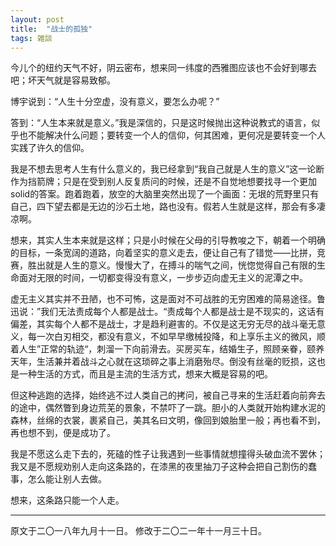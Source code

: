 ```yaml
---
layout: post
title:  "战士的孤独"
tags: 雑談
---
```


今儿个的纽约天气不好，阴云密布，想来同一纬度的西雅图应该也不会好到哪去吧；坏天气就是容易致郁。

博宇说到：“人生十分空虚，没有意义，要怎么办呢？”

答到：“人生本来就是意义。”我是深信的，只是这时候抛出这种说教式的语言，似乎也不能解决什么问题；要转变一个人的信仰，何其困难，更何况是要转变一个人实践了许久的信仰。

我是不想去思考人生有什么意义的，我已经拿到“我自己就是人生的意义”这一论断作为挡箭牌；只是在受到别人反复质问的时候，还是不自觉地想要找寻一个更加solid的答案。跑着跑着，放空的大脑里突然出现了一个画面：无垠的荒野里只有自己，四下望去都是无边的沙石土地，路也没有。假若人生就是这样，那会有多凄凉啊。

想来，其实人生本来就是这样；只是小时候在父母的引导教唆之下，朝着一个明确的目标，一条宽阔的道路，向着坚实的意义走去，便让自己有了错觉——比拼，竞赛，胜出就是人生的意义。慢慢大了，在搏斗的喘气之间，恍惚觉得自己有限的生命面对无限的时间，一切都变得没有意义，一步步迈向虚无主义的泥潭之中。

虚无主义其实并不丑陋，也不可怖，这是面对不可战胜的无穷困难的简易途径。鲁迅说：”我们无法责成每个人都是战士。“责成每个人都是战士是不现实的，这话有偏差，其实每个人都不是战士，才是趋利避害的。不仅是这无穷无尽的战斗毫无意义，每一次白刃相交，都没有意义，不如早早缴械投降，和上享乐主义的微风，顺着人生”正常的轨迹“，刺溜一下向前滑去。买房买车，结婚生子，照顾亲眷，颐养天年，生活兼并着战斗之心就在这琐碎之事上消磨殆尽。倒没有丝毫的贬损，这也是一种生活的方式，而且是主流的生活方式，想来大概是容易的吧。

但这种逃跑的选择，始终逃不过人类自己的拷问，被自己寻来的生活赶着向前奔去的途中，偶然瞥到身边荒芜的景象，不禁吓了一跳。胆小的人类就开始构建水泥的森林，丝绵的衣裳，裹紧自己，美其名曰文明，像回到娘胎里一般；再也看不到，再也想不到，便是成功了。

我是不愿这么走下去的，死磕的性子让我遇到一些事情就想撞得头破血流不罢休；我又是不愿规劝别人走向这条路的，在漆黑的夜里抽刀子这种会把自己割伤的蠢事，怎么能让别人去做。

想来，这条路只能一个人走。

---
原文于二〇一八年九月十一日。
修改于二〇二一年十一月三十日。